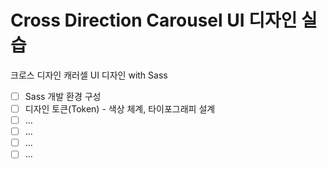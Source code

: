 # Cross Direction Carousel UI 디자인 실습

크로스 디자인 캐러셀 UI 디자인 with Sass

- [ ] Sass 개발 환경 구성
- [ ] 디자인 토큰(Token) - 색상 체계, 타이포그래피 설계
- [ ] ...
- [ ] ...
- [ ] ...
- [ ] ...
